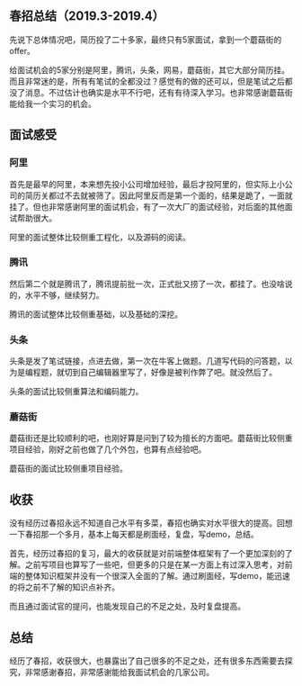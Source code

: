 ## 春招总结（2019.3-2019.4）

先说下总体情况吧，简历投了二十多家，最终只有5家面试，拿到一个蘑菇街的offer。

给面试机会的5家分别是阿里，腾讯，头条，网易，蘑菇街，其它大部分简历挂。而且非常迷的是，所有有笔试的全都没过？感觉有的做的还可以，但是笔试之后都没了消息。不过估计也确实是水平不行吧，还有有待深入学习。也非常感谢蘑菇街能给我一个实习的机会。

## 面试感受

### 阿里

首先是最早的阿里，本来想先投小公司增加经验，最后才投阿里的，但实际上小公司的简历关都过不去就被筛了。因此阿里反而是第一个面的，结果是跪了，一面就挂了。但也非常感谢阿里的面试机会，有了一次大厂的面试经验，对后面的其他面试帮助很大。

阿里的面试整体比较侧重工程化，以及源码的阅读。

### 腾讯

然后第二个就是腾讯了，腾讯提前批一次，正式批又捞了一次，都挂了。也没啥说的，水平不够，继续努力。

腾讯的面试整体比较侧重基础，以及基础的深挖。

### 头条

头条是发了笔试链接，点进去做，第一次在牛客上做题。几道写代码的问答题，以为是编程题，就切到自己编辑器里写了，好像是被判作弊了吧。就没然后了。

头条的面试比较侧重算法和编码能力。

### 蘑菇街

蘑菇街还是比较顺利的吧，也刚好算是问到了较为擅长的方面吧。蘑菇街比较侧重项目经验，刚好之前也做了几个外包，也算有点经验吧。

蘑菇街的面试比较侧重项目经验。

## 收获

没有经历过春招永远不知道自己水平有多菜，春招也确实对水平很大的提高。回想一下春招那一个多月，基本上每天都是刷面经，复盘，写demo，总结。

首先，经历过春招的复习，最大的收获就是对前端整体框架有了一个更加深刻的了解。之前写项目也算写了一些吧，但更多的只是在某一方面上有过深入思考，对前端的整体知识框架并没有一个很深入全面的了解。通过刷面经，写demo，能迅速的将之前不了解的知识点补齐。

而且通过面试官的提问，也能发现自己的不足之处，及时复盘提高。

## 总结

经历了春招，收获很大，也暴露出了自己很多的不足之处，还有很多东西需要去探究，非常感谢春招，非常感谢能给我面试机会的几家公司。